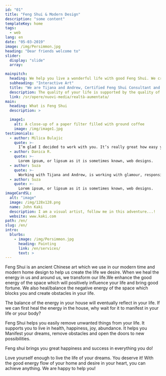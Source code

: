 ```yaml
---
id: "01"
title: "Feng Shui & Modern Design"
description: "some content"
templateKey: home
tags:
  - web
lang: en
date: "05-03-2019"
image: /img/Persimmon.jpg
heading: "Dear friends welcome to"
slider:
  display: "slide"
  array:

mainpitch:
  heading: We help you live a wonderful life with good Feng Shui. We create good Feng Shui with Modern Design.
  subheading: "Interactive Art"
  title: "We are Tijana and Andrew, Certified Feng Shui Consultant and Architects"
  description: The quality of your life is supported by the quality of the energy in your house. When you change your environment, you change your life. We often look for the change outside of us, when really what we need to do first is inner change, inside us and inside our space, to have happiness, luck and prosperity in all areas of life.
  link: /sr/opere/nuovi-media/realtà-aumentata/
main:
  heading: What is Feng Shui
  description: >

  image1:
    alt: A close-up of a paper filter filled with ground coffee
    image: /img/image1.jpg
testimonials:
  - author: Milica Bulajic
    quote: >-
      I’m glad I decided to work with you. It’s really great how easy youre and manage. I never have any problem at all.
  - author: Danica R.
    quote: >-
      Lorem ipsum, or lipsum as it is sometimes known, web designs.
  - author: Suza
    quote: >-
      Working with Tijana and Andrew, is working with glamour, responsibility, and commitment.
  - author: Suza
    quote: >-
      Lorem ipsum, or lipsum as it is sometimes known, web designs.
imageCardSL:
  alt: "image"
  image: /img/128x128.png
  name: John Kaki
  description: I am a visual artist, follow me in this adventure...!
  website: www.kaki.com
path: /en/
slug: /en/
intro:
  blurbs:
    - image: /img/Persimmon.jpg
      heading: Painting
      link: /en/services/
      text: >
---
```


Feng Shui is an ancient Chinese art which we use in our modern time and modern home design to help us create the life we desire. When we heal the energy in us and around us, we transform our life.We enhance the good energy of the space which will positively influence your life and bring good fortune. We also heal/balance the negative energy of the space which blocks you and create obstacles in your life.

The balance of the energy in your house will eventually reflect in your life.
If we can first heal the energy in the house, why wait for it to manifest in your life or your body?

Feng Shui helps you easily remove unwanted things from your life. It supports you to live in health, happiness, joy, abundance. It helps you Manifest your dreams, remove obstacles and open the doors to new possibilities.

Feng shui brings you great happiness and success in everything you do!

Love yourself enough to live the life of your dreams. You deserve it! With the good energy flow of your home and desire in your heart, you can achieve anything. We are happy to help you!
